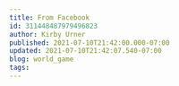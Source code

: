 ```yaml
---
title: From Facebook
id: 311448487979496823
author: Kirby Urner
published: 2021-07-10T21:42:00.000-07:00
updated: 2021-07-10T21:42:07.540-07:00
blog: world_game
tags: 
---
```


